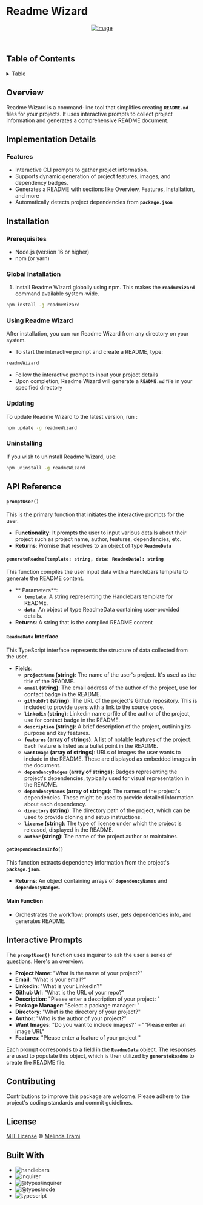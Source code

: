 # Readme Wizard

  <div align="center">

[![Image](https://i.postimg.cc/G2jXzjnC/readme-Wizard-Logo.png)](https://i.postimg.cc/G2jXzjnC/readme-Wizard-Logo.png)

</div>

<br/>

## Table of Contents

<details>
<summary>Table</summary>

- [Overview](#overview)
- [Implementation Details](#implementation-details)
  - [Features](#features)
- [Installation ](#installation)
  - [Prerequisites](#prerequisites)
  - [Global Installation](#global-installation)
  - [Using Readme Wizard](#using-readme-wizard)
  - [Updating](#updating)
  - [Uninstallation](#uninstalling)
- [API Reference](#api-reference)
  - [`promptUser()`](<#promptuser()>)
  - [`ReadmeData` Interface](#readmeData-interface)
  - [`generateReadme(template: string, data: ReadmeData): string`](#generatereadmetemplate-string-data-readmedata-string)
  - [`getDependenciesInfo()`](#getdependenciesInfo)
  - [Main Function](#main-function)
- [Contributing](#contributing)
- [Interactive Prompts](#interactive-prompts)
- [License](#license)
- [Built With](#built-with)

    </details>

  ## Overview

Readme Wizard is a command-line tool that simplifies creating **`README.md`** files for your projects. It uses interactive prompts to collect project information and generates a comprehensive README document.

## Implementation Details

### Features

- Interactive CLI prompts to gather project information.
- Supports dynamic generation of project features, images, and dependency badges.
- Generates a README with sections like Overview, Features, Installation, and more
- Automatically detects project dependencies from **`package.json`**

## Installation

### Prerequisites

- Node.js (version 16 or higher)
- npm (or yarn)

### Global Installation

1. Install Readme Wizard globally using npm. This makes the **`readmeWizard`** command available system-wide.

```sh
npm install -g readmeWizard
```

### Using Readme Wizard

After installation, you can run Readme Wizard from any directory on your system.

- To start the interactive prompt and create a README, type:

```sh
readmeWizard
```

- Follow the interactive prompt to input your project details
- Upon completion, Readme Wizard will generate a **`README.md`** file in your specified directory

### Updating

To update Readme Wizard to the latest version, run :

```sh
npm update -g readmeWizard
```

### Uninstalling

If you wish to uninstall Readme Wizard, use:

```sh
npm uninstall -g readmeWizard
```

## API Reference

#### `promptUser()`

This is the primary function that initiates the interactive prompts for the user.

- **Functionality**: It prompts the user to input various details about their project such as project name, author, features, dependencies, etc.
- **Returns**: Promise that resolves to an object of type **`ReadmeData`**

#### `generateReadme(template: string, data: ReadmeData): string`

This function compiles the user input data with a Handlebars template to generate the README content.

- ** Parameters**:
  - **`template`**: A string representing the Handlebars template for README.
  - **`data`**: An object of type ReadmeData containing user-provided details.
- **Returns**: A string that is the compiled README content

#### `ReadmeData` Interface

This TypeScript interface represents the structure of data collected from the user.

- **Fields**:
  - **`projectName` (string)**: The name of the user's project. It's used as the title of the README.
  - **`email` (string)**: The email address of the author of the project, use for contact badge in the README.
  - **`githubUrl` (string)**: The URL of the project's Github repository. This is included to provide users with a link to the source code.
  - **`linkedin` (string)**: Linkedin name prfile of the author of the project, use for contact badge in the README.
  - **`description` (string)**: A brief description of the project, outlining its purpose and key features.
  - **`features` (array of strings)**: A list of notable features of the project. Each feature is listed as a bullet point in the README.
  - **`wantImage` (array of strings)**: URLs of images the user wants to include in the README. These are displayed as embedded images in the document.
  - **`dependencyBadges` (array of strings)**: Badges representing the project's dependencies, typically used for visual representation in the README.
  - **`dependencyNames` (array of strings)**: The names of the project's dependencies. These might be used to provide detailed information about each dependency.
  - **`directory` (string)**: The directory path of the project, which can be used to provide cloning and setup instructions.
  - **`license` (string)**: The type of license under which the project is released, displayed in the README.
  - **`author` (string)**: The name of the project author or maintainer.

#### `getDependenciesInfo()`

This function extracts dependency information from the project's **`package.json`**.

- **Returns**: An object containing arrays of **`dependencyNames`** and **`dependencyBadges`**.

#### Main Function

- Orchestrates the workflow: prompts user, gets dependencies info, and generates README.

## Interactive Prompts

The **`promptUser()`** function uses inquirer to ask the user a series of questions. Here's an overview:

- **Project Name**: "What is the name of your project?"
- **Email**: "What is your email?"
- **Linkedin**: "What is your LinkedIn?"
- **Github Url**: "What is the URL of your repo?"
- **Description**: "Please enter a description of your project: "
- **Package Manager**: "Select a package manager: "
- **Directory**: "What is the directory of your project?"
- **Author**: "Who is the author of your project?"
- **Want Images**: "Do you want to include images?" - ""Please enter an image URL"
- **Features**: "Please enter a feature of your project "

Each prompt corresponds to a field in the **`ReadmeData`** object. The responses are used to populate this object, which is then utilized by **`generateReadme`** to create the README file.

## Contributing

Contributions to improve this package are welcome. Please adhere to the project's coding standards and commit guidelines.

## License

[MIT License](https://github.com/Mel-TB/readmeWizard/tree/main?tab=MIT-1-ov-file) © [Melinda Trami](https://melindatrami.com)

## Built With

- ![handlebars](https://img.shields.io/badge/handlebars-F0EDCF?style=for-the-badge&logo=handlebars&logoColor=white)
- ![inquirer](https://img.shields.io/badge/inquirer-F0EDCF?style=for-the-badge&logo=inquirer&logoColor=white)
- ![@types/inquirer](https://img.shields.io/badge/@types/inquirer-40A2D8?style=for-the-badge&logo=%40types%2Finquirer&logoColor=white)
- ![@types/node](https://img.shields.io/badge/@types/node-40A2D8?style=for-the-badge&logo=%40types%2Fnode&logoColor=white)
- ![typescript](https://img.shields.io/badge/typescript-40A2D8?style=for-the-badge&logo=typescript&logoColor=white)
